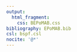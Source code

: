 ```yaml
---
output: 
  html_fragment:
    css: BEPoMAB.css
bibliography: EPoMAB.bib
csl: bspf.csl
nocite: '@*'
---
```

